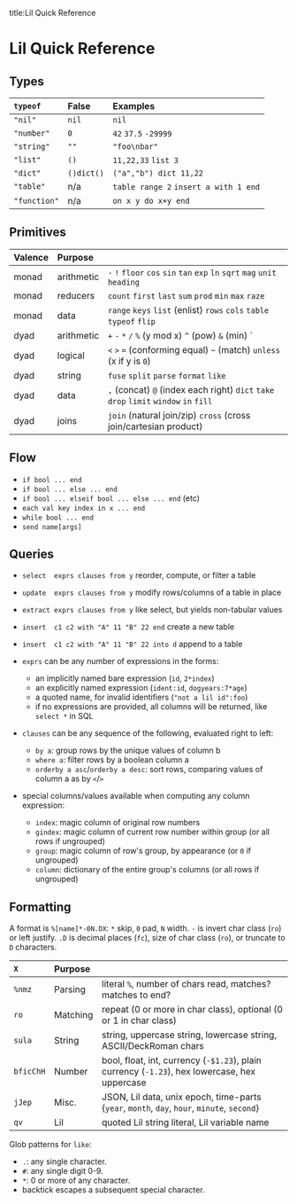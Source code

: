 title:Lil Quick Reference

Lil Quick Reference
===================
Types
-----
| `typeof`     | False      | Examples                              |
| :----------- | :--------- | :------------------------------------ |
| `"nil"`      | `nil`      | `nil`                                 |
| `"number"`   | `0`        | `42` `37.5` `-29999`                  |
| `"string"`   | `""`       | `"foo\nbar"`                          |
| `"list"`     | `()`       | `11,22,33` `list 3`                   |
| `"dict"`     | `()dict()` | `("a","b") dict 11,22`                |
| `"table"`    | n/a        | `table range 2` `insert a with 1 end` |
| `"function"` | n/a        | `on x y do x+y end`                   |

Primitives
----------
| Valence | Purpose    |                                                                                       |
| :------ | :--------- | :------------------------------------------------------------------------------------ |
| monad   | arithmetic | `-` `!` `floor` `cos` `sin` `tan` `exp` `ln` `sqrt` `mag` `unit` `heading`            |
| monad   | reducers   | `count` `first` `last` `sum` `prod` `min` `max` `raze`                                |
| monad   | data       | `range` `keys` `list` (enlist) `rows` `cols` `table` `typeof` `flip`                  |
| dyad    | arithmetic | `+` `-` `*` `/` `%` (y mod x) `^` (pow) `&` (min) `|` (max)                           |
| dyad    | logical    | `<` `>` `=` (conforming equal) `~` (match) `unless` (x if y is `0`)                   |
| dyad    | string     | `fuse` `split` `parse` `format` `like`                                                |
| dyad    | data       | `,` (concat) `@` (index each right) `dict` `take` `drop` `limit` `window` `in` `fill` |
| dyad    | joins      | `join` (natural join/zip) `cross` (cross join/cartesian product)                      |

Flow
----
- `if bool ... end`
- `if bool ... else ... end`
- `if bool ... elseif bool ... else ... end` (etc)
- `each val key index in x ... end`
- `while bool ... end`
- `send name[args]`

Queries
-------
- `select  exprs clauses from y` reorder, compute, or filter a table
- `update  exprs clauses from y` modify rows/columns of a table in place
- `extract exprs clauses from y` like select, but yields non-tabular values
- `insert  c1 c2 with "A" 11 "B" 22 end` create a new table
- `insert  c1 c2 with "A" 11 "B" 22 into d` append to a table

- `exprs` can be any number of expressions in the forms:
	- an implicitly named bare expression (`id`, `2*index`)
	- an explicitly named expression (`ident:id`, `dogyears:7*age`)
	- a quoted name, for invalid identifiers (`"not a lil id":foo`)
	- if no expressions are provided, all columns will be returned, like `select *` in SQL

- `clauses` can be any sequence of the following, evaluated right to left:
	- `by a`: group rows by the unique values of column b
	- `where a`: filter rows by a boolean column a
	- `orderby a asc`/`orderby a desc`: sort rows, comparing values of column a as by `<`/`>`

- special columns/values available when computing any column expression:
	- `index`: magic column of original row numbers
	- `gindex`: magic column of current row number within group (or all rows if ungrouped)
	- `group`: magic column of row's group, by appearance (or `0` if ungrouped)
	- `column`: dictionary of the entire group's columns (or all rows if ungrouped)

Formatting
----------
A format is `%[name]*-0N.DX`: `*` skip, `0` pad, `N` width.
`-` is invert char class (`ro`) or left justify.
`.D` is decimal places (`fc`), size of char class (`ro`), or truncate to `D` characters.

| `X`       | Purpose  |                                                                                                |
| :-------- | :------- | :--------------------------------------------------------------------------------------------- |
| `%nmz`    | Parsing  | literal `%`, number of chars read, matches? matches to end?                                    |
| `ro`      | Matching | repeat (0 or more in char class), optional (0 or 1 in char class)                              |
| `sula`    | String   | string, uppercase string, lowercase string, ASCII/DeckRoman chars                              |
| `bficChH` | Number   | bool, float, int, currency (`-$1.23`), plain currency (`-1.23`), hex lowercase, hex uppercase  |
| `jJep`    | Misc.    | JSON, Lil data, unix epoch, time-parts {`year`, `month`, `day`, `hour`, `minute`, `second`}    |
| `qv`      | Lil      | quoted Lil string literal, Lil variable name                                                   |

Glob patterns for `like`:

- `.`: any single character.
- `#`: any single digit 0-9.
- `*`: 0 or more of any character.
- backtick escapes a subsequent special character.
